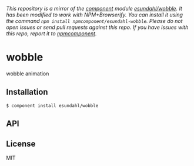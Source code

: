 *This repository is a mirror of the [component](http://component.io) module [esundahl/wobble](http://github.com/esundahl/wobble). It has been modified to work with NPM+Browserify. You can install it using the command `npm install npmcomponent/esundahl-wobble`. Please do not open issues or send pull requests against this repo. If you have issues with this repo, report it to [npmcomponent](https://github.com/airportyh/npmcomponent).*

# wobble

  wobble animation

## Installation

    $ component install esundahl/wobble

## API

   

## License

  MIT
